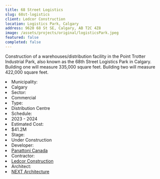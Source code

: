 ```yaml
---
title: 68 Street Logistics
slug: 68st-logistics
client: Ledcor Construction
location: Logistics Park, Calgary
address: 9620 68 St SE, Calgary, AB T2C 4Z8
image: /assets/projects/original/logisticsPark.jpeg
featured: false
completed: false
---
```


Construction of a warehouses/distribution facility in the Point Trotter Industrial Park, also known as the 68th Street Logistics Park in Calgary. Building one will measure 335,000 square feet. Building two will measure 422,000 square feet.

<div class="grid">
<li>Municipality:</li> <li>Calgary</li>
<li>Sector:</li> <li>Commercial</li>
<li>Type:</li> <li>Distribution Centre</li>
<li>Schedule:</li> <li>2023 - 2024</li>
<li>Estimated Cost:</li> <li>$41.2M</li>
<li>Stage:</li> <li>Under Construction</li>
<li>Developer:</li> <li><a href="https://www.panattonicanada.com/">Panattoni Canada</a></li>
<li>Contractor:</li> <li><a href="https://www.ledcor.com/">Ledcor Construction</a></li>
<li>Architect:</li> <li><a href="https://www.nextarchitecture.ca/">NEXT Architecture</a></li>
</div>
